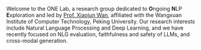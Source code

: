 Welcome to the ONE Lab, a research group dedicated to **O**ngoing **N**LP **E**xploration and led by [Prof. Xiaojun Wan](https://scholar.google.com/citations?user=lTTeBdkAAAAJ&hl=en&oi=ao), affiliated with the Wangxuan Institute of Computer Technology, Peking University. Our research interests include Natural Language Processing and Deep Learning, and we have recently focused on NLG evaluation, faithfulness and safety of LLMs, and cross-modal generation.
